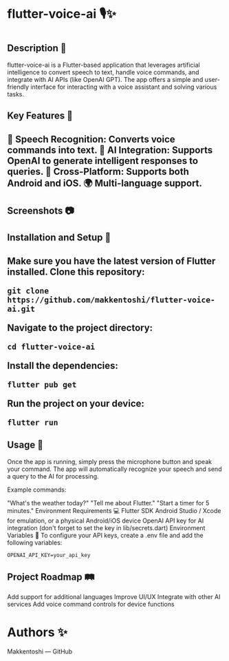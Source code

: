 <h1> flutter-voice-ai 🎙️✨ <h1/>

<h2> Description 📜 </h2>
flutter-voice-ai is a Flutter-based application that leverages artificial intelligence to convert speech to text, handle voice commands, and integrate with AI APIs (like OpenAI GPT). The app offers a simple and user-friendly interface for interacting with a voice assistant and solving various tasks.


<h2> Key Features 🚀 <h2>
🎤 Speech Recognition: Converts voice commands into text.
🧠 AI Integration: Supports OpenAI to generate intelligent responses to queries.
📱 Cross-Platform: Supports both Android and iOS.
🌍 Multi-language support.

<h2> 
Screenshots 📷
</h2>


<h2> Installation and Setup 🔧 <h2/>
Make sure you have the latest version of Flutter installed.
Clone this repository:

```
git clone https://github.com/makkentoshi/flutter-voice-ai.git
```

Navigate to the project directory:

```
cd flutter-voice-ai
```
Install the dependencies:

```
flutter pub get
```
Run the project on your device:

```
flutter run
```
<h2> Usage 🎯 </h2>
Once the app is running, simply press the microphone button and speak your command. The app will automatically recognize your speech and send a query to the AI for processing.

Example commands:

"What's the weather today?"
"Tell me about Flutter."
"Start a timer for 5 minutes."
Environment Requirements 💻
Flutter SDK
Android Studio / Xcode for emulation, or a physical Android/iOS device
OpenAI API key for AI integration (don't forget to set the key in lib/secrets.dart)
Environment Variables 🔑
To configure your API keys, create a .env file and add the following variables:


```
OPENAI_API_KEY=your_api_key
```
<h2> Project Roadmap 🛤️ </h2>
 Add support for additional languages
 Improve UI/UX
 Integrate with other AI services
 Add voice command controls for device functions


<h1> Authors ✨ </h1>
Makkentoshi — GitHub

